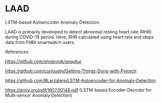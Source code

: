 # LAAD
LSTM-based Autoencoder Anomaly Detection. 

LAAD is primarily developed to detect abnormal resting heart rate (RHR) during COVID-19 period. Here, RHR calculated using heart rate and steps data from FitBit smartwatch users.




References:

https://github.com/shobrook/sequitur

https://github.com/curiousily/Getting-Things-Done-with-Pytorch

https://github.com/BLarzalere/LSTM-Autoencoder-for-Anomaly-Detection

https://arxiv.org/pdf/1607.00148.pdf (LSTM-based Encoder-Decoder for Multi-sensor Anomaly Detection)
